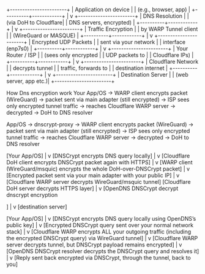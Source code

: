 +-----------------------+
| Application on device |
| (e.g., browser, app) |
+----------+------------+
|
v
+-----------------------+
| DNS Resolution |
| (via DoH to Cloudflare|
| DNS servers, encrypted) |
+----------+------------+
|
v
+-----------------------+
| Traffic Encryption |
| by WARP Tunnel client |
| (WireGuard or MASQUE) |
+----------+------------+
|
v
+-----------------------+
| Encrypted UDP Packets |
| sent via your network |
| interface (enp7s0) |
+----------+------------+
|
v
+-----------------------+
| Your Router / ISP |
| (sees only encrypted |
| UDP packets to |
| Cloudflare IPs) |
+----------+------------+
|
v
+-----------------------+
| Cloudflare Network |
| decrypts tunnel |
| traffic, forwards to |
| destination internet |
+----------+------------+
|
v
+-----------------------+
| Destination Server |
| (web server, app etc.)|
+-----------------------+

How Dns encryption work
Your App/OS → WARP client encrypts packet (WireGuard) → packet sent via main adapter (still encrypted) → ISP sees only encrypted tunnel traffic → reaches Cloudflare WARP server → decrypted → DoH to DNS resolver


App/OS -> dnscrypt-proxy → WARP client encrypts packet (WireGuard) → packet sent via main adapter (still encrypted) → ISP sees only encrypted tunnel traffic → reaches Cloudflare WARP server → decrypted → DoH to DNS resolver




[Your App/OS]
      |
      v
[DNSCrypt encrypts DNS query locally]
      |
      v
[Cloudflare DoH client encrypts DNSCrypt packet again with HTTPS]
      |
      v
[WARP client (WireGuard/msquic) encrypts the whole DoH-over-DNSCrypt packet]
      |
      v
[Encrypted packet sent via your main adapter with your public IP]
      |
      v
[Cloudflare WARP server decrypts WireGuard/msquic tunnel]
[Cloudflare DoH server decrypts HTTPS layer]
      |
      v
	  [OpenDNS DNSCrypt decrypt dnscrypt encryption

]
      |
      v
[destination server]
 



 [Your App/OS]
      |
      v
[DNSCrypt encrypts DNS query locally using OpenDNS’s public key]
      |
      v
[Encrypted DNSCrypt query sent over your normal network stack]
      |
      v
[Cloudflare WARP encrypts ALL your outgoing traffic (including the encrypted DNSCrypt query) via WireGuard tunnel]
      |
      v
[Cloudflare WARP server decrypts tunnel, but DNSCrypt payload remains encrypted]
      |
      v
[OpenDNS DNSCrypt resolver decrypts the DNSCrypt query and resolves it]
      |
      v
[Reply sent back encrypted via DNSCrypt, through the tunnel, back to you]